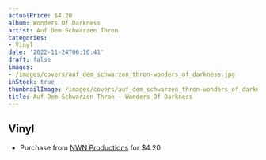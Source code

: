```yaml
---
actualPrice: $4.20
album: Wonders Of Darkness
artist: Auf Dem Schwarzen Thron
categories:
- Vinyl
date: '2022-11-24T06:10:41'
draft: false
images:
- /images/covers/auf_dem_schwarzen_thron-wonders_of_darkness.jpg
inStock: true
thumbnailImage: /images/covers/auf_dem_schwarzen_thron-wonders_of_darkness-thumb.jpg
title: Auf Dem Schwarzen Thron - Wonders Of Darkness
---
```


## Vinyl
* Purchase from [NWN Productions](http://shop.nwnprod.com/index.php?route=product/product&path=76&product_id=1641&sort=pd.name&order=ASC) for $4.20
